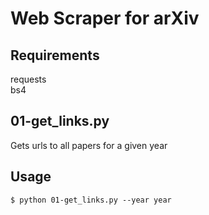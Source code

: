 # Web Scraper for arXiv

## Requirements  
requests  
bs4  


## 01-get_links.py 
Gets urls to all papers for a given year



## Usage 
`$ python 01-get_links.py --year year`
